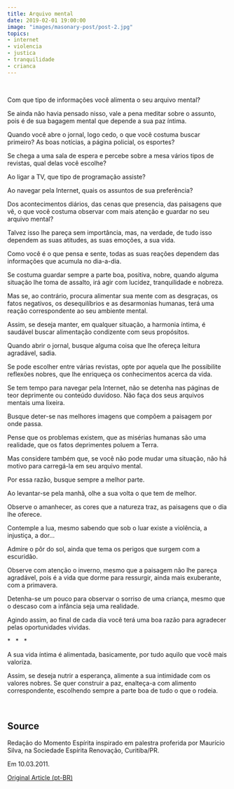 ```yaml
---
title: Arquivo mental
date: 2019-02-01 19:00:00
image: "images/masonary-post/post-2.jpg"
topics: 
- internet
- violencia
- justica
- tranquilidade
- crianca
---
```

 

Com que tipo de informações você alimenta o seu arquivo mental?

Se ainda não havia pensado nisso, vale a pena meditar sobre o assunto, pois é
de sua bagagem mental que depende a sua paz íntima.

Quando você abre o jornal, logo cedo, o que você costuma buscar primeiro? As
boas notícias, a página policial, os esportes?

Se chega a uma sala de espera e percebe sobre a mesa vários tipos de revistas,
qual delas você escolhe?

Ao ligar a TV, que tipo de programação assiste?

Ao navegar pela Internet, quais os assuntos de sua preferência?

Dos acontecimentos diários, das cenas que presencia, das paisagens que vê, o
que você costuma observar com mais atenção e guardar no seu arquivo mental?

Talvez isso lhe pareça sem importância, mas, na verdade, de tudo isso dependem
as suas atitudes, as suas emoções, a sua vida.

Como você é o que pensa e sente, todas as suas reações dependem das informações
que acumula no dia-a-dia.

Se costuma guardar sempre a parte boa, positiva, nobre, quando alguma situação
lhe toma de assalto, irá agir com lucidez, tranquilidade e nobreza.

Mas se, ao contrário, procura alimentar sua mente com as desgraças, os fatos
negativos, os desequilíbrios e as desarmonias humanas, terá uma reação
correspondente ao seu ambiente mental.

Assim, se deseja manter, em qualquer situação, a harmonia íntima, é saudável
buscar alimentação condizente com seus propósitos.

Quando abrir o jornal, busque alguma coisa que lhe ofereça leitura agradável,
sadia.

Se pode escolher entre várias revistas, opte por aquela que lhe possibilite
reflexões nobres, que lhe enriqueça os conhecimentos acerca da vida.

Se tem tempo para navegar pela Internet, não se detenha nas páginas de teor
deprimente ou conteúdo duvidoso. Não faça dos seus arquivos mentais uma
lixeira.

Busque deter-se nas melhores imagens que compõem a paisagem por onde passa.

Pense que os problemas existem, que as misérias humanas são uma realidade, que
os fatos deprimentes poluem a Terra.

Mas considere também que, se você não pode mudar uma situação, não há motivo
para carregá-la em seu arquivo mental.

Por essa razão, busque sempre a melhor parte.

Ao levantar-se pela manhã, olhe a sua volta o que tem de melhor.

Observe o amanhecer, as cores que a natureza traz, as paisagens que o dia lhe
oferece.

Contemple a lua, mesmo sabendo que sob o luar existe a violência, a injustiça,
a dor...

Admire o pôr do sol, ainda que tema os perigos que surgem com a escuridão.

Observe com atenção o inverno, mesmo que a paisagem não lhe pareça agradável,
pois é a vida que dorme para ressurgir, ainda mais exuberante, com a primavera.

Detenha-se um pouco para observar o sorriso de uma criança, mesmo que o descaso
com a infância seja uma realidade.

Agindo assim, ao final de cada dia você terá uma boa razão para agradecer pelas
oportunidades vividas.

*   *   *

A sua vida íntima é alimentada, basicamente, por tudo aquilo que você mais
valoriza.

Assim, se deseja nutrir a esperança, alimente a sua intimidade com os valores
nobres. Se quer construir a paz, enalteça-a com alimento correspondente,
escolhendo sempre a parte boa de tudo o que o rodeia.

 

## Source
Redação do Momento Espírita inspirado em palestra proferida por Maurício Silva,
na Sociedade Espírita Renovação, Curitiba/PR.

Em 10.03.2011.

[Original Article (pt-BR)](http://www.momento.com.br/pt/ler_texto.php?id=85)
